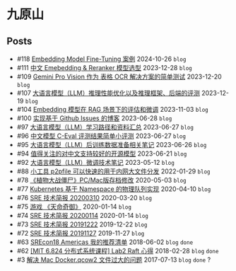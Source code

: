 # 九原山
## Posts
- #118 [Embedding Model Fine-Tuning 案例](articles/118.md) 2024-10-26 `blog`
- #111 [中文 Emebedding & Reranker 模型选型](articles/111.md) 2023-12-28 `blog`
- #109 [Gemini Pro Vision 作为 表格 OCR 解决方案的简单测试](articles/109.md) 2023-12-20 `blog`
- #107 [大语言模型（LLM）推理性能优化以及推理框架、后端的评测](articles/107.md) 2023-12-19 `blog`
- #104 [Embedding 模型在 RAG 场景下的评估和微调](articles/104.md) 2023-11-03 `blog`
- #100 [实现基于 Github Issues 的博客](articles/100.md) 2023-06-28 `blog`
- #97 [大语言模型（LLM）学习路径和资料汇总](articles/97.md) 2023-06-27 `blog`
- #96 [中文模型 C-Eval 评测结果简单小评测](articles/96.md) 2023-06-27 `blog`
- #95 [大语言模型（LLM）后训练数据准备相关笔记](articles/95.md) 2023-06-26 `blog`
- #94 [值得关注的对中文支持较好的开源模型](articles/94.md) 2023-06-21 `blog`
- #92 [大语言模型（LLM）微调技术笔记](articles/92.md) 2023-05-12 `blog`
- #88 [小工具 p2pfile 可以快速的用于内网大文件分发](articles/88.md) 2022-01-29 `blog`
- #78 [《植物大战僵尸》PC/Mac版存档修改](articles/78.md) 2020-05-03 `blog`
- #77 [Kubernetes 基于 Namespace 的物理队列实现](articles/77.md) 2020-04-10 `blog`
- #76 [SRE 技术简报 20200310](articles/76.md) 2020-03-20 `blog`
- #75 [游戏 《天命奇御》](articles/75.md) 2020-01-14 `blog`
- #74 [SRE 技术简报 20200114](articles/74.md) 2020-01-14 `blog`
- #73 [SRE 技术简报 20191222](articles/73.md) 2019-12-22 `blog`
- #72 [SRE 技术简报 20191127](articles/72.md) 2019-11-27 `blog`
- #63 [SREcon18 Americas 我的推荐清单](articles/63.md) 2018-06-02 `blog` `done`
- #62 [[MIT 6.824 分布式系统课程] Lab2 Raft 心得](articles/62.md) 2018-02-28 `blog` `done`
- #3 [解决 Mac Docker.qcow2 文件过大的问题](articles/3.md) 2017-07-13 `blog` `done`
?
